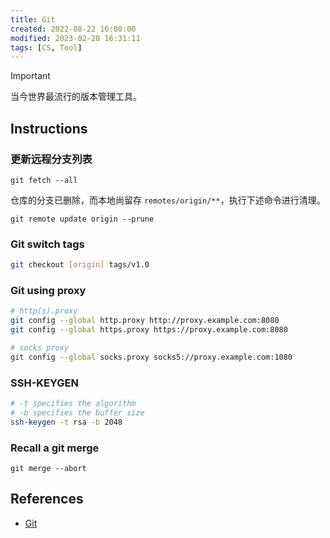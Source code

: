 ```yaml
---
title: Git
created: 2022-08-22 16:00:00
modified: 2023-02-28 16:31:11
tags: [CS, Tool]
---
```


> [!important] 
当今世界最流行的版本管理工具。

## Instructions

### 更新远程分支列表

`git fetch --all`

仓库的分支已删除，而本地尚留存 `remotes/origin/**`，执行下述命令进行清理。

```shell
git remote update origin --prune
```

### Git switch tags

```sh
git checkout [origin] tags/v1.0
```

### Git using proxy

```sh
# http(s).proxy
git config --global http.proxy http://proxy.example.com:8080
git config --global https.proxy https://proxy.example.com:8080

# socks proxy
git config --global socks.proxy socks5://proxy.example.com:1080
```

### SSH-KEYGEN

```sh
# -t specifies the algorithm
# -b specifies the buffer size
ssh-keygen -t rsa -b 2048
```

### Recall a git merge

`git merge --abort`

## References

- [Git](https://git-scm.com/)
